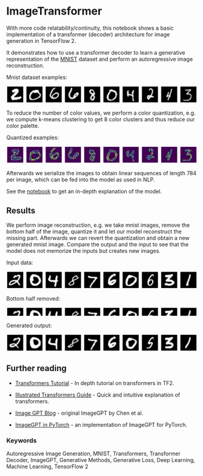 # ImageTransformer
With more code relatability/continuity, this notebook shows a basic implementation of a transformer (decoder) architecture for image generation in TensorFlow 2.

It demonstrates how to use a transformer decoder to learn a generative representation of the [MNIST](https://www.tensorflow.org/datasets/catalog/mnist) dataset and perform an autoregressive image reconstruction.

Mnist dataset examples:

![MNIST examples](https://github.com/GregorKobsik/ImageTransformer/blob/main/imgs/samples_mnist.png)

To reduce the number of color values, we perform a color quantization, e.g. we compute k-means clustering to get 8 color clusters and thus reduce our color palette.

Quantized examples:

![MNIST quantized](https://github.com/GregorKobsik/ImageTransformer/blob/main/imgs/quantized_mnist.png)

Afterwards we serialize the images to obtain linear sequences of length 784 per image, which can be fed into the model as used in NLP. 

See the [notebook](https://github.com/GregorKobsik/ImageTransformer/blob/main/transformer_image.ipynb) to get an in-depth explanation of the model.

## Results

We perform image reconstruction, e.g. we take mnist images, remove the bottom half of the image, quantize it and let our model reconstruct the missing part. Afterwards we can revert the quantization and obtain a new generated mnist image. Compare the output and the input to see that the model does not memorize the inputs but creates new images.

Input data:

![mnist input](https://github.com/GregorKobsik/ImageTransformer/blob/main/imgs/input_mnist.png)

Bottom half removed:

![mnist top half](https://github.com/GregorKobsik/ImageTransformer/blob/main/imgs/input_mnist_half.png)

Generated output:

![model output](https://github.com/GregorKobsik/ImageTransformer/blob/main/imgs/output_mnist.png)

## Further reading

- [Transformers Tutorial](https://www.tensorflow.org/tutorials/text/transformer) - In depth tutorial on transformers in TF2.

- [Illustrated Transformers Guide](http://jalammar.github.io/illustrated-transformer/) - Quick and intuitive explanation of transformers.

- [Image GPT Blog](https://openai.com/blog/image-gpt/) - original ImageGPT by Chen et al.

- [ImageGPT in PyTorch](https://github.com/teddykoker/image-gpt) - an implementation of ImageGPT for PyTorch.

### Keywords

Autoregressive Image Generation, MNIST, Transformers, Transformer Decoder, ImageGPT, Generative Methods, Generative Loss, Deep Learning, Machine Learning, TensorFlow 2
